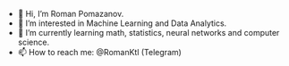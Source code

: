 - 👋 Hi, I’m Roman Pomazanov.
- 👀 I’m interested in Machine Learning and Data Analytics.
- 🌱 I’m currently learning math, statistics, neural networks and computer science.
- 📫 How to reach me: @RomanKtl (Telegram)

